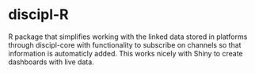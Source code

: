 # discipl-R

R package that simplifies working with the linked data stored in platforms through discipl-core with functionality to subscribe on channels 
so that information is automaticly added. This works nicely with Shiny to create dashboards with live data.
